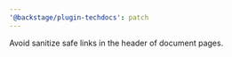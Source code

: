 ```yaml
---
'@backstage/plugin-techdocs': patch
---
```


Avoid sanitize safe links in the header of document pages.
